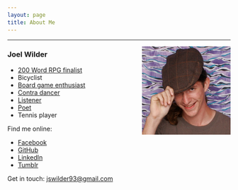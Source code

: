 ```yaml
---
layout: page
title: About Me
---
```


***

<img style="float: right; margin-left: 1rem" src="/public/images/face.png"/>

### Joel Wilder

* [200 Word RPG finalist](https://200wordrpg.github.io/2017/rpg/finalist/2017/04/19/TROLLS.html)
* Bicyclist
* [Board game enthusiast](https://boardgamegeek.com/user/dettonator11)
* [Contra dancer](http://charlestonfolk.weebly.com/)
* [Listener](https://www.youtube.com/playlist?list=PLFVp8k9xoc3S0KSVW5t8XE41X8XRLn8bf)
* [Poet](/work.html)
* Tennis player

Find me online:  
* [Facebook](https://www.facebook.com/dettonator11)
* [GitHub](https://www.github.com/dettweilerjs)
* [LinkedIn](https://www.linkedin.com/in/joel-dettweiler-29816094/)
* [Tumblr](https://dettonator11.tumblr.com)  

Get in touch: [jswilder93@gmail.com](mailto:jswilder93@gmail.com)
